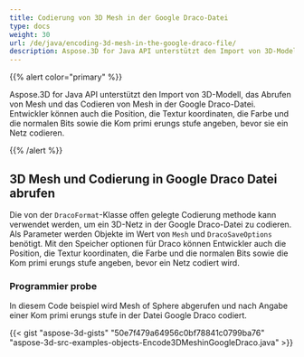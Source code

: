 ```yaml
---
title: Codierung von 3D Mesh in der Google Draco-Datei
type: docs
weight: 30
url: /de/java/encoding-3d-mesh-in-the-google-draco-file/
description: Aspose.3D for Java API unterstützt den Import von 3D-Modell, das Abrufen von Mesh und das Codieren von Mesh in der Google Draco-Datei.
---
```

{{% alert color="primary" %}} 

Aspose.3D for Java API unterstützt den Import von 3D-Modell, das Abrufen von Mesh und das Codieren von Mesh in der Google Draco-Datei. Entwickler können auch die Position, die Textur koordinaten, die Farbe und die normalen Bits sowie die Kom primi erungs stufe angeben, bevor sie ein Netz codieren.

{{% /alert %}} 
##  **3D Mesh und Codierung in Google Draco Datei abrufen**
Die von der `DracoFormat`-Klasse offen gelegte Codierung methode kann verwendet werden, um ein 3D-Netz in der Google Draco-Datei zu codieren. Als Parameter werden Objekte im Wert von `Mesh` und `DracoSaveOptions` benötigt. Mit den Speicher optionen für Draco können Entwickler auch die Position, die Textur koordinaten, die Farbe und die normalen Bits sowie die Kom primi erungs stufe angeben, bevor ein Netz codiert wird.
###  **Programmier probe**
In diesem Code beispiel wird Mesh of Sphere abgerufen und nach Angabe einer Kom primi erungs stufe in der Datei Google Draco codiert.

{{< gist "aspose-3d-gists" "50e7f479a64956c0bf78841c0799ba76" "aspose-3d-src-examples-objects-Encode3DMeshinGoogleDraco.java" >}}
